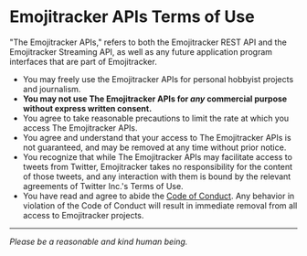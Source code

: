 # Emojitracker APIs Terms of Use

"The Emojitracker APIs," refers to both the Emojitracker REST API and the
Emojitracker Streaming API, as well as any future application program interfaces
that are part of Emojitracker.

- You may freely use the Emojitracker APIs for personal hobbyist projects and
  journalism.
- **You may not use The Emojitracker APIs for *any* commercial purpose without
  express written consent.**
- You agree to take reasonable precautions to limit the rate at which you access
  The Emojitracker APIs.
- You agree and understand that your access to The Emojitracker APIs is not
  guaranteed, and may be removed at any time without prior notice.
- You recognize that while The Emojitracker APIs may facilitate access to tweets
  from Twitter, Emojitracker takes no responsibility for the content of those
  tweets, and any interaction with them is bound by the relevant agreements of
  Twitter Inc.'s Terms of Use.
- You have read and agree to abide the [Code of Conduct][coc]. Any behavior in
  violation of the Code of Conduct will result in immediate removal from all
  access to Emojitracker projects.

[coc]: CODE_OF_CONDUCT.md

---
_Please be a reasonable and kind human being._
